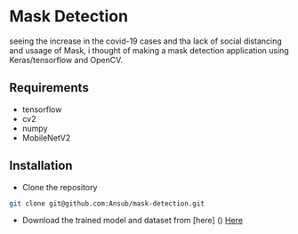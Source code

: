 # Mask Detection 
seeing the increase in the covid-19 cases and tha lack of social distancing and usaage of Mask, i thought of making a mask detection application using Keras/tensorflow and OpenCV.

## Requirements
- tensorflow
- cv2
- numpy
- MobileNetV2

## Installation
- Clone the repository
 ```bash
 git clone git@github.com:Ansub/mask-detection.git
```
- Download the trained model and dataset from [here] () <a href="http://bit.ly/ansub-mask-detection"> Here <a>

